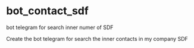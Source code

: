 # bot_contact_sdf
bot telegram for search inner numer of SDF


Create the bot telegram for search the inner contacts in my company SDF
